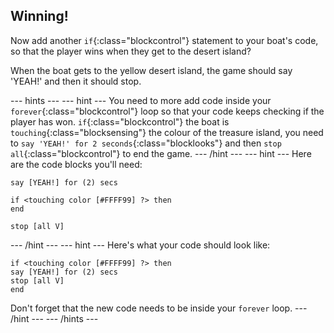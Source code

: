 ## Winning!

Now add another `if`{:class="blockcontrol"} statement to your boat's code, so that the player wins when they get to the desert island?

When the boat gets to the yellow desert island, the game should say 'YEAH!' and then it should stop. 

--- hints ---
--- hint ---
You need to more add code inside your `forever`{:class="blockcontrol"} loop so that your code keeps checking if the player has won. `if`{:class="blockcontrol"} the boat is `touching`{:class="blocksensing"} the colour of the treasure island, you need to `say 'YEAH!' for 2 seconds`{:class="blocklooks"} and then `stop all`{:class="blockcontrol"} to end the game. 
--- /hint ---
--- hint ---
Here are the code blocks you'll need:

```blocks
say [YEAH!] for (2) secs

if <touching color [#FFFF99] ?> then
end

stop [all V]

```
--- /hint ---
--- hint ---
Here's what your code should look like:
```blocks
if <touching color [#FFFF99] ?> then
say [YEAH!] for (2) secs
stop [all V]
end
```

Don't forget that the new code needs to be inside your `forever` loop. 
--- /hint ---
--- /hints ---

